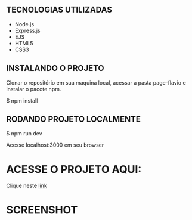 ## TECNOLOGIAS UTILIZADAS

- Node.js
- Express.js
- EJS
- HTML5
- CSS3

## INSTALANDO O PROJETO

Clonar o repositório em sua maquina local, acessar a pasta page-flavio e instalar o pacote npm.

$ npm install

## RODANDO PROJETO LOCALMENTE

$ npm run dev

Acesse localhost:3000 em seu browser

# ACESSE O PROJETO AQUI:

Clique neste [link](https://flavio-sipoli.herokuapp.com/)

# SCREENSHOT




